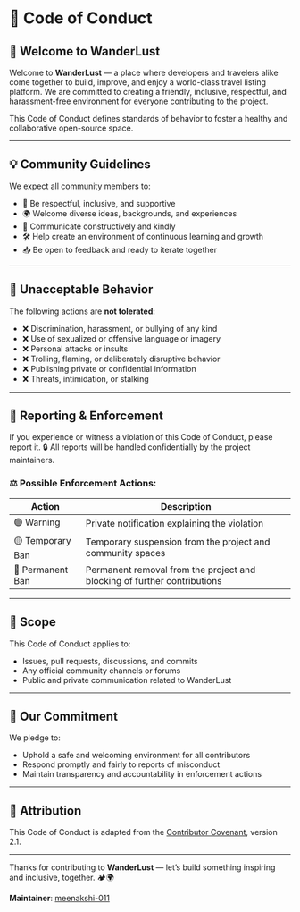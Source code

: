 # 📜 Code of Conduct

## 👋 Welcome to WanderLust

Welcome to **WanderLust** — a place where developers and travelers alike come together to build, improve, and enjoy a world-class travel listing platform. We are committed to creating a friendly, inclusive, respectful, and harassment-free environment for everyone contributing to the project.

This Code of Conduct defines standards of behavior to foster a healthy and collaborative open-source space.

---

## 💡 Community Guidelines

We expect all community members to:

- 🤝 Be respectful, inclusive, and supportive  
- 🌍 Welcome diverse ideas, backgrounds, and experiences  
- 📢 Communicate constructively and kindly  
- 🛠 Help create an environment of continuous learning and growth  
- 📥 Be open to feedback and ready to iterate together  

---

## 🚫 Unacceptable Behavior

The following actions are **not tolerated**:

- ❌ Discrimination, harassment, or bullying of any kind  
- ❌ Use of sexualized or offensive language or imagery  
- ❌ Personal attacks or insults  
- ❌ Trolling, flaming, or deliberately disruptive behavior  
- ❌ Publishing private or confidential information  
- ❌ Threats, intimidation, or stalking  

---

## 🙋 Reporting & Enforcement

If you experience or witness a violation of this Code of Conduct, please report it.
🔒 All reports will be handled confidentially by the project maintainers.

### ⚖️ Possible Enforcement Actions:

| Action            | Description                                                               |
|-------------------|---------------------------------------------------------------------------|
| 🟢 Warning         | Private notification explaining the violation                             |
| 🟡 Temporary Ban   | Temporary suspension from the project and community spaces                |
| 🔴 Permanent Ban   | Permanent removal from the project and blocking of further contributions  |

---

## 👥 Scope

This Code of Conduct applies to:

- Issues, pull requests, discussions, and commits  
- Any official community channels or forums  
- Public and private communication related to WanderLust
  
---

## 🤝 Our Commitment

We pledge to:

- Uphold a safe and welcoming environment for all contributors  
- Respond promptly and fairly to reports of misconduct  
- Maintain transparency and accountability in enforcement actions  

---

## 📝 Attribution

This Code of Conduct is adapted from the [Contributor Covenant](https://www.contributor-covenant.org/version/2/1/code_of_conduct.html), version 2.1.

---

Thanks for contributing to **WanderLust** — let’s build something inspiring and inclusive, together. 🏕🌍

**Maintainer**: [meenakshi-011](https://github.com/meenakshi-011)
